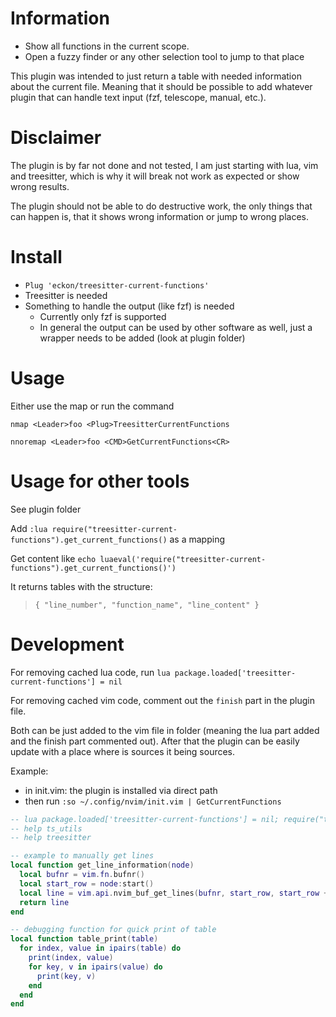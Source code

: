 # Information

* Show all functions in the current scope.
* Open a fuzzy finder or any other selection tool to jump to that place

This plugin was intended to just return a table with needed information about the current file.
Meaning that it should be possible to add whatever plugin that can handle text input (fzf, telescope, manual, etc.).


# Disclaimer

The plugin is by far not done and not tested, I am just starting with lua, vim and treesitter, which is why it will break
not work as expected or show wrong results.

The plugin should not be able to do destructive work, the only things that can happen is, that it shows wrong information or jump to wrong places.


# Install

* `Plug 'eckon/treesitter-current-functions'`
* Treesitter is needed
* Something to handle the output (like fzf) is needed
  * Currently only fzf is supported
  * In general the output can be used by other software as well, just a wrapper needs to be added (look at plugin folder)


# Usage

Either use the map or run the command
```vim
nmap <Leader>foo <Plug>TreesitterCurrentFunctions

nnoremap <Leader>foo <CMD>GetCurrentFunctions<CR>
```


# Usage for other tools

See plugin folder

Add `:lua require("treesitter-current-functions").get_current_functions()` as a mapping

Get content like `echo luaeval('require("treesitter-current-functions").get_current_functions()')`

It returns tables with the structure:
> `{ "line_number", "function_name", "line_content" }`


# Development

For removing cached lua code, run `lua package.loaded['treesitter-current-functions'] = nil`

For removing cached vim code, comment out the `finish` part in the plugin file.

Both can be just added to the vim file in folder (meaning the lua part added and the finish part commented out).
After that the plugin can be easily update with a place where is sources it being sources.

Example:
* in init.vim: the plugin is installed via direct path
* then run `:so ~/.config/nvim/init.vim | GetCurrentFunctions`

```lua
-- lua package.loaded['treesitter-current-functions'] = nil; require("treesitter-current-functions").get_current_functions()
-- help ts_utils
-- help treesitter

-- example to manually get lines
local function get_line_information(node)
  local bufnr = vim.fn.bufnr()
  local start_row = node:start()
  local line = vim.api.nvim_buf_get_lines(bufnr, start_row, start_row + 1, false)[1]
  return line
end

-- debugging function for quick print of table
local function table_print(table)
  for index, value in ipairs(table) do
    print(index, value)
    for key, v in ipairs(value) do
      print(key, v)
    end
  end
end
```
